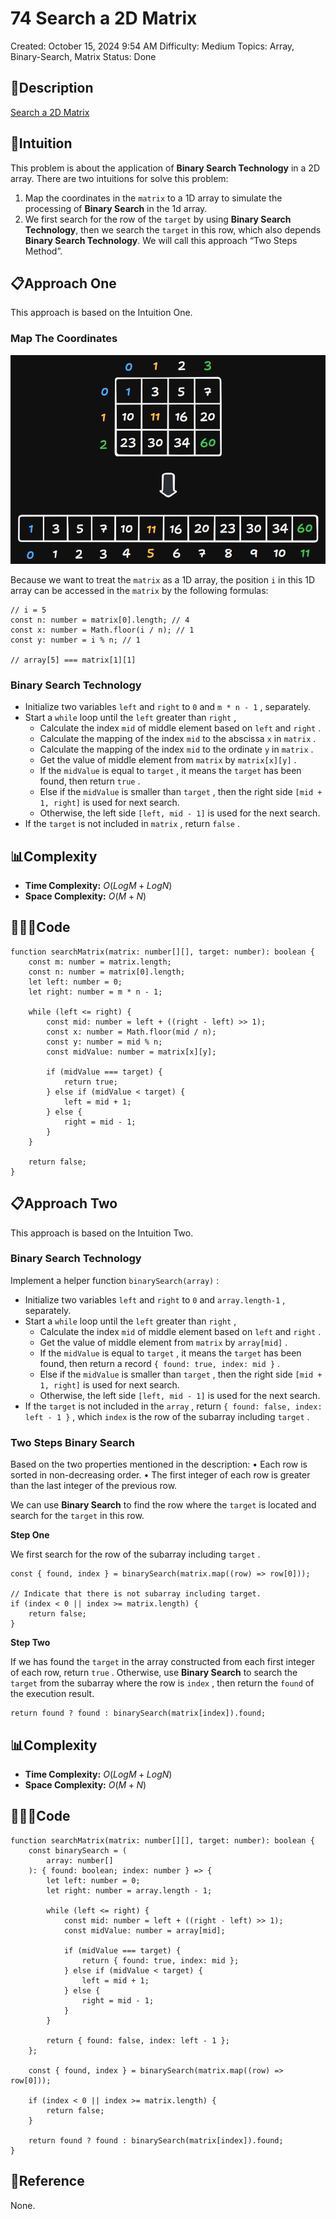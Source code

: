 # 74 Search a 2D Matrix

Created: October 15, 2024 9:54 AM
Difficulty: Medium
Topics: Array, Binary-Search, Matrix
Status: Done

## 📖Description

[Search a 2D Matrix](https://leetcode.com/problems/search-a-2d-matrix/description)

## 🤔Intuition

This problem is about the application of **Binary Search Technology** in a 2D array. There are two intuitions for solve this problem:

1. Map the coordinates in the `matrix` to a 1D array to simulate the processing of **Binary Search** in the 1d array.
2. We first search for the row of the `target` by using **Binary Search Technology**, then we search the `target` in this row, which also depends **Binary Search Technology**. We will call this approach “Two Steps Method”.

## 📋Approach One

This approach is based on the Intuition One.

### Map The Coordinates

![Searcha2DMatrix1.png](Searcha2DMatrix1.png)

Because we want to treat the `matrix` as a 1D array, the position `i` in this 1D array can be accessed in the `matrix` by the following formulas:

```tsx
// i = 5
const n: number = matrix[0].length; // 4
const x: number = Math.floor(i / n); // 1
const y: number = i % n; // 1

// array[5] === matrix[1][1]
```

### **Binary Search Technology**

- Initialize two variables `left` and `right` to `0` and `m * n - 1` , separately.
- Start a `while` loop until the `left` greater than `right` ,
    - Calculate the index `mid` of middle element based on `left` and `right` .
    - Calculate the mapping of the index `mid` to the abscissa `x` in `matrix` .
    - Calculate the mapping of the index `mid` to the ordinate `y` in `matrix` .
    - Get the value of middle element from `matrix` by `matrix[x][y]` .
    - If the `midValue` is equal to `target` , it means the `target` has been found, then return `true` .
    - Else if the `midValue` is smaller than `target` , then the right side `[mid + 1, right]` is used for next search.
    - Otherwise, the left side `[left, mid - 1]` is used for the next search.
- If the `target` is not included in `matrix` , return `false` .

## 📊Complexity

- **Time Complexity:** $O(LogM+LogN)$
- **Space Complexity:** $O(M+N)$

## 🧑🏻‍💻Code

```tsx
function searchMatrix(matrix: number[][], target: number): boolean {
    const m: number = matrix.length;
    const n: number = matrix[0].length;
    let left: number = 0;
    let right: number = m * n - 1;

    while (left <= right) {
        const mid: number = left + ((right - left) >> 1);
        const x: number = Math.floor(mid / n);
        const y: number = mid % n;
        const midValue: number = matrix[x][y];

        if (midValue === target) {
            return true;
        } else if (midValue < target) {
            left = mid + 1;
        } else {
            right = mid - 1;
        }
    }

    return false;
}
```

## 📋Approach Two

This approach is based on the Intuition Two.

### **Binary Search Technology**

Implement a helper function `binarySearch(array)` :

- Initialize two variables `left` and `right` to `0` and `array.length-1` , separately.
- Start a `while` loop until the `left` greater than `right` ,
    - Calculate the index `mid` of middle element based on `left` and `right` .
    - Get the value of middle element from `matrix` by `array[mid]` .
    - If the `midValue` is equal to `target` , it means the `target` has been found, then return a record `{ found: true, index: mid }` .
    - Else if the `midValue` is smaller than `target` , then the right side `[mid + 1, right]` is used for next search.
    - Otherwise, the left side `[left, mid - 1]` is used for the next search.
- If the `target` is not included in the `array` , return `{ found: false, index: left - 1 }` , which `index` is the row of the subarray including `target` .

### Two Steps Binary Search

Based on the two properties mentioned in the description:
• Each row is sorted in non-decreasing order.
• The first integer of each row is greater than the last integer of the previous row.

We can use **Binary Search** to find the row where the `target` is located and search for the `target` in this row.

**Step One**

We first search for the row of the subarray including `target` .

```tsx
const { found, index } = binarySearch(matrix.map((row) => row[0]));

// Indicate that there is not subarray including target.
if (index < 0 || index >= matrix.length) {
    return false;
}
```

**Step Two**

If we has found the `target` in the array constructed from each first integer of each row, return `true` . Otherwise, use **Binary Search** to search the `target` from the subarray where the row is `index` , then return the `found` of the execution result.

```tsx
return found ? found : binarySearch(matrix[index]).found;
```

## 📊Complexity

- **Time Complexity:** $O(LogM+LogN)$
- **Space Complexity:** $O(M+N)$

## 🧑🏻‍💻Code

```tsx
function searchMatrix(matrix: number[][], target: number): boolean {
    const binarySearch = (
        array: number[]
    ): { found: boolean; index: number } => {
        let left: number = 0;
        let right: number = array.length - 1;

        while (left <= right) {
            const mid: number = left + ((right - left) >> 1);
            const midValue: number = array[mid];

            if (midValue === target) {
                return { found: true, index: mid };
            } else if (midValue < target) {
                left = mid + 1;
            } else {
                right = mid - 1;
            }
        }

        return { found: false, index: left - 1 };
    };

    const { found, index } = binarySearch(matrix.map((row) => row[0]));

    if (index < 0 || index >= matrix.length) {
        return false;
    }

    return found ? found : binarySearch(matrix[index]).found;
}
```

## 🔖Reference

None.